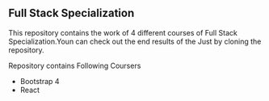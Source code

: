 ## Full Stack Specialization

This repository contains the work of 4 different courses of Full Stack Specialization.Youn can check out the end results of the Just by cloning the repository.

Repository contains Following Coursers 

* Bootstrap 4
* React
